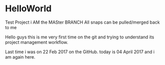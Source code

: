 # HelloWorld
Test Project
i AM the MASter BRANCH
All snaps can be pulled/merged back to me



Hello guys 
this is me very first time on the git and trying to understand its project management workflow.

Last time i was on 22 Feb 2017 on the GitHub.
today is 04 April 2017 and i am again here.
